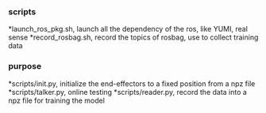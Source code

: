 ### scripts
*launch_ros_pkg.sh,  launch all the dependency of the ros, like YUMI, real sense
*record_rosbag.sh,  record the topics of rosbag, use to collect training data
### purpose
*scripts/init.py, initialize the end-effectors to a fixed position from a npz file
*scripts/talker.py, online testing
*scripts/reader.py, record the data into a npz file for training the model